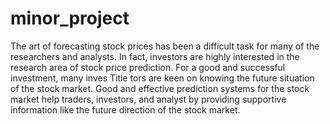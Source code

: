 # minor_project


The art of forecasting stock prices has been a difficult task for many of the researchers and analysts. In fact, investors are highly interested in the research area of stock price prediction. For a good and successful investment, many inves Title tors are keen on knowing the future situation of the stock market. Good and effective prediction systems for the stock market help traders, investors, and analyst by providing supportive information like the future direction of the stock market.
